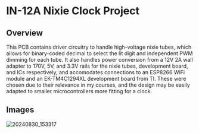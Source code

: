 # IN-12A Nixie Clock Project
## Overview
This PCB contains driver circuitry to handle high-voltage nixie tubes, which allows for binary-coded decimal to select the lit digit and independent PWM dimming for each tube. It also handles power conversion from a 12V 2A wall adapter to 170V, 5V, and 3.3V rails for the nixie tubes, development board, and ICs respectively, and accomodates connections to an ESP8266 WiFi module and an EK-TM4C1294XL development board from TI. These were chosen due to their relevance in my courses, and the design may be easily adapted to smaller microcontrollers more fitting for a clock.
## Images
![20240830_153317](https://github.com/user-attachments/assets/a0f065db-4ba7-4946-acc8-af43693be808)
